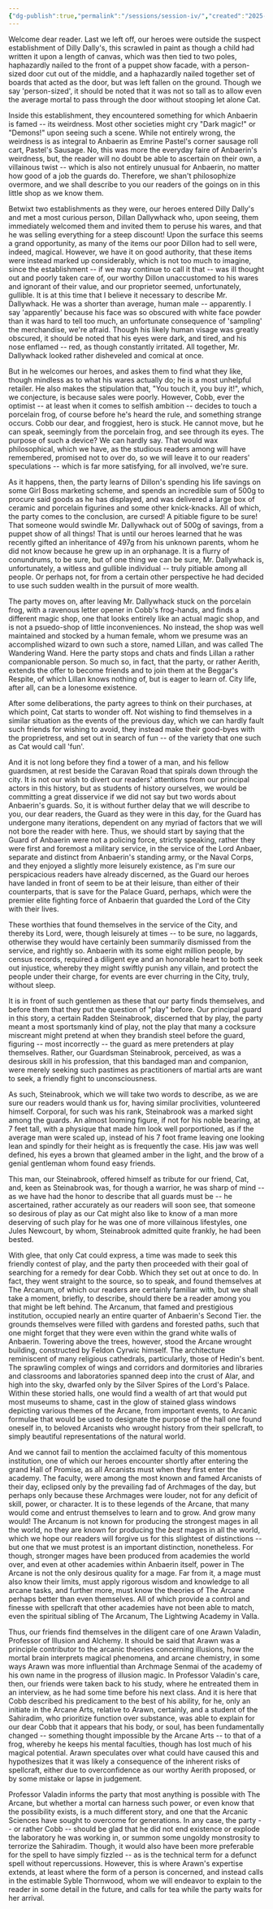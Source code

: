 ```yaml
---
{"dg-publish":true,"permalink":"/sessions/session-iv/","created":"2025-01-20T12:09:30.303-08:00","updated":"2025-02-03T20:32:35.038-08:00"}
---
```


Welcome dear reader. Last we left off, our heroes were outside the suspect establishment of Dilly Dally's, this scrawled in paint as though a child had written it upon a length of canvas, which was then tied to two poles, haphazardly nailed to the front of a puppet show facade, with a person-sized door cut out of the middle, and a haphazardly nailed together set of boards that acted as the door, but was left fallen on the ground. Though we say 'person-sized', it should be noted that it was not so tall as to allow even the average mortal to pass through the door without stooping let alone Cat. 

Inside this establishment, they encountered something for which Anbaerin is famed  -- its weirdness. Most other societies might cry "Dark magic!" or "Demons!" upon seeing such a scene. While not entirely wrong, the weirdness is as integral to Anbaerin as Emrine Pastel's corner sausage roll cart, Pastel's Sausage. No, this was more the everyday faire of Anbaerin's weirdness, but, the reader will no doubt be able to ascertain on their own, a villainous twist -- which is also not entirely unusual for Anbaerin, no matter how good of a job the guards do. Therefore, we shan't philosophize overmore, and we shall describe to you our readers of the goings on in this little shop as we know them. 

Betwixt two establishments as they were, our heroes entered Dilly Dally's and met a most curious person, Dillan Dallywhack who, upon seeing, them immediately welcomed them and invited them to peruse his wares, and that he was selling everything for a steep discount! Upon the surface this seems a grand opportunity, as many of the items our poor Dillon had to sell were, indeed, magical. However, we have it on good authority, that these items were instead marked up considerably, which is not too much to imagine, since the establishment -- if we may continue to call it that -- was ill thought out and poorly taken care of, our worthy Dillon unaccustomed to his wares and ignorant of their value, and our proprietor seemed, unfortunately, gullible. It is at this time that I believe it necessary to describe Mr. Dallywhack. He was a shorter than average, human male -- apparently. I say 'apparently' because his face was so obscured with white face powder than it was hard to tell too much, an unfortunate consequence of 'sampling' the merchandise, we're afraid. Though his likely human visage was greatly obscured, it should be noted that his eyes were dark, and tired, and his nose enflamed -- red, as though constantly irritated. All together, Mr. Dallywhack looked rather disheveled and comical at once. 

But in he welcomes our heroes, and askes them to find what they like, though mindless as to what his wares actually do; he is a most unhelpful retailer. He also makes the stipulation that, "You touch it, you buy it!", which, we conjecture, is because sales were poorly. However, Cobb, ever the optimist -- at least when it comes to selfish ambition -- decides to touch a porcelain frog, of course before he's heard the rule, and something strange occurs. Cobb our dear, and froggiest, hero is stuck. He cannot move, but he can speak, seemingly from the porcelain frog, and see through its eyes. The purpose of such a device? We can hardly say. That would wax philosophical, which we have, as the studious readers among will have remembered, promised not to over do, so we will leave it to our readers' speculations -- which is far more satisfying, for all involved, we're sure. 

As it happens, then, the party learns of Dillon's spending his life savings on some Girl Boss marketing scheme, and spends an incredible sum of 500g to procure said goods as he has displayed, and was delivered a large box of ceramic and porcelain figurines and some other knick-knacks. All of which, the party comes to the conclusion, are cursed! A pitiable figure to be sure! That someone would swindle Mr. Dallywhack out of 500g of savings, from a puppet show of all things! That is until our heroes learned that he was recently gifted an inheritance of 497g from his unknown parents, whom he did not know because he grew up in an orphanage. It is a flurry of conundrums, to be sure, but of one thing we can be sure, Mr. Dallywhack is, unfortunately, a witless and gullible individual -- truly pitiable among all people. Or perhaps not, for from a certain other perspective he had decided to use such sudden wealth in the pursuit of more wealth. 

The party moves on, after leaving Mr. Dallywhack stuck on the porcelain frog, with a ravenous letter opener in Cobb's frog-hands, and finds a different magic shop, one that looks entirely like an actual magic shop, and is not a psuedo-shop of little inconveniences. No instead, the shop was well maintained and stocked by a human female, whom we presume was an accomplished wizard to own such a store, named Lillan, and was called The Wandering Wand. Here the party stops and chats and finds Lillan a rather companionable person. So much so, in fact, that the party, or rather Aerith, extends the offer to become friends and to join them at the Beggar's Respite, of which Lillan knows nothing of, but is eager to learn of. City life, after all, can be a lonesome existence. 

After some deliberations, the party agrees to think on their purchases, at which point, Cat starts to wonder off. Not wishing to find themselves in a similar situation as the events of the previous day, which we can hardly fault such friends for wishing to avoid, they instead make their good-byes with the proprietress, and set out in search of fun -- of the variety that one such as Cat would call 'fun'. 

And it is not long before they find a tower of a man, and his fellow guardsmen, at rest beside the Caravan Road that spirals down through the city. It is not our wish to divert our readers' attentions from our principal actors in this history, but as students of history ourselves, we would be committing a great disservice if we did not say but two words about Anbaerin's guards. So, it is without further delay that we will describe to you, our dear readers, the Guard as they were in this day, for the Guard has undergone many iterations, dependent on any myriad of factors that we will not bore the reader with here. Thus, we should start by saying that the Guard of Anbaerin were not a policing force, strictly speaking, rather they were first and foremost a military service, in the service of the Lord Anbaer, separate and distinct from Anbaerin's standing army, or the Naval Corps, and they enjoyed a slightly more leisurely existence, as I'm sure our perspicacious readers have already discerned, as the Guard our heroes have landed in front of seem to be at their leisure, than either of their counterparts, that is save for the Palace Guard, perhaps, which were the premier elite fighting force of Anbaerin that guarded the Lord of the City with their lives.

These worthies that found themselves in the service of the City, and thereby its Lord, were, though leisurely at times -- to be sure, no laggards, otherwise they would have certainly been summarily dismissed from the service, and rightly so. Anbaerin with its some eight million people, by census records, required a diligent eye and an honorable heart to both seek out injustice, whereby they might swiftly punish any villain, and protect the people under their charge, for events are ever churring in the City, truly, without sleep.

It is in front of such gentlemen as these that our party finds themselves, and before them that they put the question of "play" before. Our principal guard in this story, a certain Radden Steinabrook, discerned that by play, the party meant a most sportsmanly kind of play, not the play that many a cocksure miscreant might pretend at when they brandish steel before the guard, figuring -- most incorrectly -- the guard as mere pretenders at play themselves. Rather, our Guardsman Steinabrook, perceived, as was a desirous skill in his profession, that this bandaged man and companion, were merely seeking such pastimes as practitioners of martial arts are want to seek, a friendly fight to unconsciousness. 

As such, Steinabrook, which we will take two words to describe, as we are sure our readers would thank us for, having similar proclivities, volunteered himself. Corporal, for such was his rank, Steinabrook was a marked sight among the guards. An almost looming figure, if not for his noble bearing, at 7 feet tall, with a physique that made him look well porportioned, as if the average man were scaled up, instead of his 7 foot frame leaving one looking lean and spindly for their height as is frequently the case. His jaw was well defined, his eyes a brown that gleamed amber in the light, and the brow of a genial gentleman whom found easy friends. 

This man, our Steinabrook, offered himself as tribute for our friend, Cat, and, keen as Steinabrook was, for though a warrior, he was sharp of mind -- as we have had the honor to describe that all guards must be -- he ascertained, rather accurately as our readers will soon see, that someone so desirous of play as our Cat might also like to know of a man more deserving of such play for he was one of more villainous lifestyles, one Jules Newcourt, by whom, Steinabrook admitted quite frankly, he had been bested. 

With glee, that only Cat could express, a time was made to seek this friendly contest of play, and the party then proceeded with their goal of searching for a remedy for dear Cobb. Which they set out at once to do. In fact, they went straight to the source, so to speak, and found themselves at The Arcanum, of which our readers are certainly familiar with, but we shall take a moment, briefly, to describe, should there be a reader among you that might be left behind. The Arcanum, that famed and prestigious institution, occupied nearly an entire quarter of Anbaerin's Second Tier. the grounds themselves were filled with gardens and forested paths, such that one might forget that they were even within the grand white walls of Anbaerin. Towering above the trees, however, stood the Arcane wrought building, constructed by Feldon Cyrwic himself. The architecture reminiscent of many religious cathedrals, particularly, those of Hedin's  bent. The sprawling complex of wings and corridors and dormitories and libraries and classrooms and laboratories spanned deep into the crust of Alar, and high into the sky, dwarfed only by the Silver Spires of the Lord's Palace. Within these storied halls, one would find a wealth of art that would put most museums to shame, cast in the glow of stained glass windows depicting various themes of the Arcane, from important events, to Arcanic formulae that would be used to designate the purpose of the hall one found oneself in, to beloved Arcanists who wrought history from their spellcraft, to simply beautiful representations of the natural world. 

And we cannot fail to mention the acclaimed faculty of this momentous institution, one of which our heroes encounter shortly after entering the grand Hall of Promise, as all Arcanists must when they first enter the academy. The faculty, were among the most known and famed Arcanists of their day, eclipsed only by the prevailing fad of Archmages of the day, but perhaps only because these Archmages were louder, not for any deficit of skill, power, or character. It is to these legends of the Arcane, that many would come and entrust themselves to learn and to grow. And grow many would! The Arcanum is not known for producing the strongest mages in all the world, no they are known for producing the *best* mages in all the world, which we hope our readers will forgive us for this slightest of distinctions -- but one that we must protest is an important distinction, nonetheless. For though, stronger mages have been produced from academies the world over, and even at other academies within Anbaerin itself, power in The Arcane is not the only desirous quality for a mage. Far from it, a mage must also know their limits, must apply rigorous wisdom and knowledge to all arcane tasks, and further more, must know the theories of The Arcane perhaps better than even themselves. All of which provide a control and finesse with spellcraft that other academies have not been able to match, even the spiritual sibling of The Arcanum, The Lightwing Academy in Valla. 

Thus, our friends find themselves in the diligent care of one Arawn Valadin, Professor of Illusion and Alchemy. It should be said that Arawn was a principle contributor to the arcanic theories concerning illusions, how the mortal brain interprets magical phenomena, and arcane chemistry, in some ways Arawn was more influential than Archmage Senmai of the academy of his own name in the progress of illusion magic. In Professor Valadin's care, then, our friends were taken back to his study, where he entreated them in an interview, as he had some time before his next class. And it is here that Cobb described his predicament to the best of his ability, for he, only an initiate in the Arcane Arts, relative to Arawn, certainly, and a student of the Sahiradim, who prioritize function over substance, was able to explain for our dear Cobb that it appears that his body, or soul, has been fundamentally changed -- something thought impossible by the Arcane Arts -- to that of a frog, whereby he keeps his mental faculties, though has lost much of his magical potential. Arawn speculates over what could have caused this and hypothesizes that it was likely a consequence of the inherent risks of spellcraft, either due to overconfidence as our worthy Aerith proposed, or by some mistake or lapse in judgement. 

Professor Valadin informs the party that most anything is possible with The Arcane, but whether a mortal can harness such power, or even know that the possibility exists, is a much different story, and one that the Arcanic Sciences have sought to overcome for generations. In any case, the party -- or rather Cobb -- should be glad that he did not end existence or explode the laboratory he was working in, or summon some ungoldy monstrosity to terrorize the Sahiradim. Though, it would also have been more preferable for the spell to have simply fizzled -- as is the technical term for a defunct spell without repercussions. However, this is where Arawn's expertise extends, at least where the form of a person is concerned, and instead calls in the estimable Syble Thornwood, whom we will endeavor to explain to the reader in some detail in the future, and calls for tea while the party waits for her arrival. 